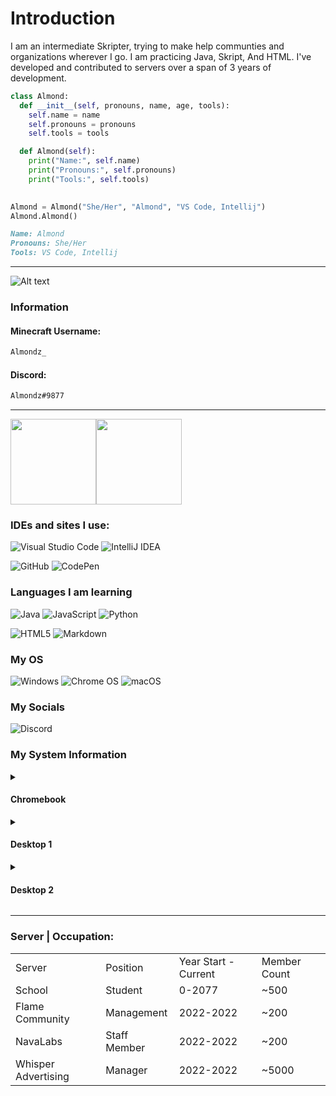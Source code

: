 <h1>Introduction</h1>
<p>I am an intermediate Skripter, trying to make help communties and organizations wherever I go. I am practicing Java, Skript, And HTML. I've developed and contributed to servers over a span of 3 years of development.</p>

```python
class Almond:
  def __init__(self, pronouns, name, age, tools):
	self.name = name
	self.pronouns = pronouns
	self.tools = tools

  def Almond(self):
	print("Name:", self.name)
	print("Pronouns:", self.pronouns)
	print("Tools:", self.tools)
	

Almond = Almond("She/Her", "Almond", "VS Code, Intellij")
Almond.Almond()
```
```md
Name: Almond
Pronouns: She/Her
Tools: VS Code, Intellij
```
<hr>

![Alt text](https://gen.plancke.io/exp/Almondz_.png)

<h3>Information</h3>
<h4>Minecraft Username: </h4>

```md
Almondz_
```

<h4>Discord:</h4>

```md
Almondz#9877
```
<hr>
<a href="https://eldariadevelopment.github.io/Skript-LifeSteal//"><img height="137px" src="https://github-readme-stats.vercel.app/api?username=EldariaDevelopment&hide_title=true&hide_border=true&show_icons=true&include_all_commits=true&count_private=true&line_height=21&text_color=000&icon_color=000&bg_color=0,ea6161,141414,0b2128,0b2128&theme=graywhite" /><!-- wi*quL3fcV --><img height="137px" src="https://github-readme-stats.vercel.app/api/top-langs/?username=EldariaDevelopment&langs_count=4&hide_title=true&hide_border=true&text_color=000&icon_color=fff&bg_color=0,0b2128,0b2128,0b2128&theme=graywhite" /></a>
<h3>IDEs and sites I use:</h3>

![Visual Studio Code](https://img.shields.io/badge/Visual%20Studio%20Code-0078d7.svg?style=for-the-badge&logo=visual-studio-code&logoColor=white)
![IntelliJ IDEA](https://img.shields.io/badge/IntelliJIDEA-000000.svg?style=for-the-badge&logo=intellij-idea&logoColor=white)
<!---![Notepad++](https://img.shields.io/badge/Notepad++-90E59A.svg?style=for-the-badge&logo=notepad%2b%2b&logoColor=black)--->
![GitHub](https://img.shields.io/badge/github-%23121011.svg?style=for-the-badge&logo=github&logoColor=white)
![CodePen](https://img.shields.io/badge/Codepen-000000?style=for-the-badge&logo=codepen&logoColor=white)

<h3>Languages I am learning</h3>

![Java](https://img.shields.io/badge/java-%23ED8B00.svg?style=for-the-badge&logo=java&logoColor=white)
![JavaScript](https://img.shields.io/badge/javascript-%23323330.svg?style=for-the-badge&logo=javascript&logoColor=%23F7DF1E)
![Python](https://img.shields.io/badge/python-3670A0?style=for-the-badge&logo=python&logoColor=ffdd54)
<!---![Lua](https://img.shields.io/badge/lua-%232C2D72.svg?style=for-the-badge&logo=lua&logoColor=white)--->
![HTML5](https://img.shields.io/badge/html5-%23E34F26.svg?style=for-the-badge&logo=html5&logoColor=white)
![Markdown](https://img.shields.io/badge/markdown-%23000000.svg?style=for-the-badge&logo=markdown&logoColor=white)

<h3>My OS</h3>

![Windows](https://img.shields.io/badge/Windows-0078D6?style=for-the-badge&logo=windows&logoColor=white)
![Chrome OS](https://img.shields.io/badge/chrome%20os-3d89fc?style=for-the-badge&logo=google%20chrome&logoColor=white)
![macOS](https://img.shields.io/badge/mac%20os-000000?style=for-the-badge&logo=macos&logoColor=F0F0F0)

<h3>My Socials</h3>

![Discord](https://img.shields.io/badge/Discord-%237289DA.svg?style=for-the-badge&logo=discord&logoColor=white)

<h3>My System Information</h3>
	<details>
		<summary>
			<h4>Chromebook</h4>
		</summary>
			<details>
				<summary>
					<h4>CPU</h4>
				</summary>
				<h5>Processor	Celeron N3060 / 1.6 GHz</h5>
			</details>
			<details>
				<summary>
					<h4>GPU</h4>
				</summary>
				<h5>Name	HD Graphics 400</h5>
			</details>
			<details>
				<summary>
					<h4>RAM</h4>
				</summary>
				<h5>Installed Physical Memory (RAM)	4.0 GB</h5>
			</details>
			<details>
				<summary>
					<h4>System Model</h4>
				</summary>
				<h5>System Model	XPS 8940</h5>
			</details>
			<details>
				<summary>
					<h4>System Manufacturer</h4>
				</summary>
				<h5>System Manufacturer	Dell Inc.</h5>
			</details>
			<details>
				<summary>
					<h4>Storage</h4>
				</summary>
				<h5>Model	eMMC  Size	32 GB (34,359,738,368 bytes)</h5>
			</details>
	</details>
	<details>
		<summary>
			<h4>Desktop 1</h4>
		</summary>
			<details>
				<summary>
					<h4>CPU</h4>
				</summary>
				<h5>Processor	Intel(R) Core(TM) i5-10400 CPU @ 2.90GHz, 2904 Mhz, 6 Core(s), 12 Logical Processor(s)
				</h5>
			</details>
			<details>
				<summary>
					<h4>GPU</h4>
				</summary>
				<h5>Name	NVIDIA GeForce GTX 1660 Ti<br>Name	Intel(R) UHD Graphics 630</h5>
			</details>
			<details>
				<summary>
					<h4>RAM</h4>
				</summary>
				<h5>Installed Physical Memory (RAM)	16.0 GB</h5>
			</details>
			<details>
				<summary>
					<h4>System Model</h4>
				</summary>
				<h5>System Model	XPS 8940</h5>
			</details>
			<details>
				<summary>
					<h4>System Manufacturer</h4>
				</summary>
				<h5>System Manufacturer	Dell Inc.</h5>
			</details>
			<details>
				<summary>
					<h4>Storage</h4>
				</summary>
				<h5>Model	NVMe SHGP31-1000GM-2  Size	931.51 GB (1,000,202,273,280 bytes) <br> Model	TOSHIBA DT01ACA100 Size	931.51 GB (1,000,202,273,280 bytes)</h5>
			</details>
		</details>
	<details>
		<summary>
			<h4>Desktop 2</h4>
		</summary>
			<details>
				<summary>
					<h4>CPU</h4>
				</summary>
				<h5>Processor	Intel(R) Core(TM) i7-10700 CPU @ 2.90GHz, 2904 Mhz, 8 Core(s), 16 Logical Processor(s)
				</h5>
			</details>
			<details>
				<summary>
					<h4>GPU</h4>
				</summary>
				<h5>Name	AMD Radeon RX 5700 XT</h5>
			</details>
			<details>
				<summary>
					<h4>RAM</h4>
				</summary>
				<h5>Installed Physical Memory (RAM)	16.0 GB</h5>
			</details>
			<details>
				<summary>
					<h4>System Model</h4>
				</summary>
				<h5>System Model	XPS 8940</h5>
			</details>
			<details>
				<summary>
					<h4>System Manufacturer</h4>
				</summary>
				<h5>System Manufacturer	Dell Inc.</h5>
			</details>
			<details>
				<summary>
					<h4>Storage</h4>
				</summary>
				<h5>Model	PC SN530 NVMe WDC 512GB 	476.94 GB (512,105,932,800 bytes)</h5>
			</details>
	</details>
	
<hr>
<h3>Server | Occupation:</h3>

<table>
	<tr>
		<td>Server</td>
		<td>Position</td>
		<td>Year Start - Current</td>
		<td>Member Count</td>
	</tr>
		<tr>
		<td>School</td>
		<td>Student</td>
		<td>0-2077</td>
		<td>~500</td>
	</tr>
		<tr>
		<td>Flame Community</td>
		<td>Management</td>
		<td>2022-2022</td>
		<td>~200</td>
	</tr>
		<td>NavaLabs</td>
		<td>Staff Member</td>
		<td>2022-2022</td>
		<td>~200</td>
	</tr>
		<tr>
		<td>Whisper Advertising</td>
		<td>Manager</td>
		<td>2022-2022</td>
		<td>~5000</td>
		</tr>

</table>
<!-- 		<tr>
		<td>IA Advertising</td>
		<td>HR</td>
		<td>2022-2022</td>
		<td>~500</td>
	</tr>  
	<tr> -->
<!-- switch(day) {
	case "School Day":
		alert("No time");
	case "Weekend":
		alert("Fun!")
 -->
